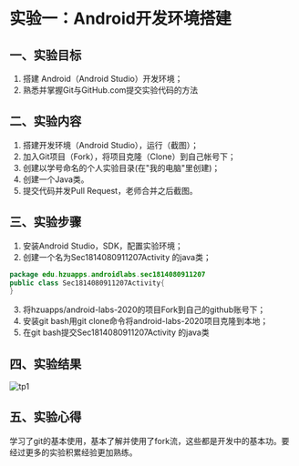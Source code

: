 # 实验一：Android开发环境搭建

## 一、实验目标

1. 搭建 Android（Android Studio）开发环境；
2. 熟悉并掌握Git与GitHub.com提交实验代码的方法

## 二、实验内容

1. 搭建开发环境（Android Studio），运行（截图）；
2. 加入Git项目（Fork），将项目克隆（Clone）到自己帐号下；
3. 创建以学号命名的个人实验目录(在"我的电脑"里创建)；
4. 创建一个Java类。
5. 提交代码并发Pull Request，老师合并之后截图。

## 三、实验步骤

1. 安装Android Studio，SDK，配置实验环境；
2. 创建一个名为Sec1814080911207Activity 的java类；

```java
package edu.hzuapps.androidlabs.sec1814080911207
public class Sec1814080911207Activity{
}
```

3. 将hzuapps/android-labs-2020的项目Fork到自己的github账号下；
4. 安装git bash用git clone命令将android-labs-2020项目克隆到本地；
5. 在git bash提交Sec1814080911207Activity 的java类

## 四、实验结果


![tp1](https://github.com/FrokL/android-labs-2020/blob/master/students/sec1814080911207/yy.png)

## 五、实验心得

学习了git的基本使用，基本了解并使用了fork流，这些都是开发中的基本功。要经过更多的实验积累经验更加熟练。